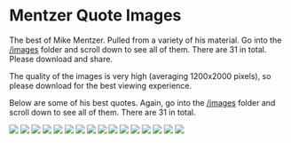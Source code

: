 # Mentzer Quote Images
The best of Mike Mentzer. Pulled from a variety of his material. Go into the [/images](/images) folder and scroll down to see all of them. There are 31 in total. Please download and share.

The quality of the images is very high (averaging 1200x2000 pixels), so please download for the best viewing experience.

Below are some of his best quotes. Again, go into the [/images](/images) folder and scroll down to see all of them. There are 31 in total.

![](images/mikementzer1.png)
![](images/mikementzer3.png)
![](images/mikementzer4.png)
![](images/mikementzer5.png)
![](images/mikementzer30.png)
![](images/mikementzer31.png)
![](images/mikementzer8.png)
![](images/mikementzer10.png)
![](images/mikementzer13.png)
![](images/mikementzer16.png)
![](images/mikementzer18.png)
![](images/mikementzer19.png)
![](images/mikementzer21.png)
![](images/mikementzer22.png)
![](images/mikementzer24.png)
![](images/mikementzer29.png)
